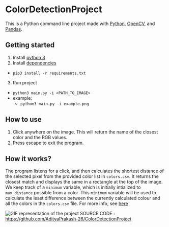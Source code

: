 # ColorDetectionProject

This is a Python command line project made with [Python](https://www.python.org), [OpenCV](https://opencv.org), and [Pandas](https://pandas.pydata.org).

## Getting started

1. Install [python 3](https://www.python.org)
2. Install [dependencies](./requirements.txt)

- `pip3 install -r requirements.txt`

3. Run project

- `python3 main.py -i <PATH_TO_IMAGE>`
- example:
  - `python3 main.py -i example.png`

## How to use

1. Click anywhere on the image. This will return the name of the closest color and the RGB values.
2. Press escape to exit the program.

## How it works?

The program listens for a click, and then calculates the shortest distance of the selected pixel from the provided color list in `colors.csv`. It returns the closest match and displays the same in a rectangle at the top of the image. We keep track of a `minimum` variable, which is initially intialized to `max_distance` possible from a color. This `minimum` variable will be used to calculate the least difference between the currently calculated colour and all the colors in the `colors.csv` file. For more info, see [here](https://www.geeksforgeeks.org/python-pandas-extracting-rows-using-loc/)

![GIF representation of the project](./assets/ColorRecogGIF.gif)
SOURCE CODE : https://github.com/AdityaPrakash-26/ColorDetectionProject
